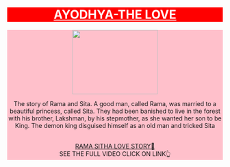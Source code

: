 <!DOCTYPE html>
<html lang="en">
<head>
    <meta charset="UTF-8">
    <title>my web page </title>
</head>
<body>
<div style="background-color:red;color:white;">
    <h1 align="center"> <u>AYODHYA-THE LOVE </u> </H1> 
    </div>
    <div align="center" style="background-color:pink;">
      <img src="rama.jpeg" width="200" height="150"
      </div>
      <p>The story of Rama and Sita. A good man, called Rama, was married to a beautiful princess, called Sita. They had been banished to live in the forest with his brother, Lakshman, by his stepmother, as she wanted her son to be King. The demon king disguised himself as an old man and tricked Sita</p><br>
      <a href="https://youtu.be/w2ES60psQNo?si=jIr7Rri2Wy5oPRSp">RAMA SITHA LOVE STORY💖 </a><br>
      SEE THE FULL VIDEO CLICK ON LINK👆
      
</body>
</html>
